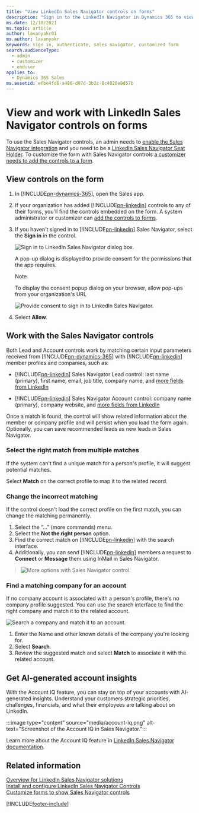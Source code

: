 ```yaml
---
title: "View LinkedIn Sales Navigator controls on forms"
description: "Sign in to the LinkedIn Navigator in Dynamics 365 to view controls on forms. Learn how to work with controls to ensure correct profile matching."
ms.date: 12/10/2021
ms.topic: article
author: lavanyakr01
ms.author: lavanyakr
keywords: sign in, authenticate, sales navigator, customized form
search.audienceType: 
  - admin
  - customizer
  - enduser
applies_to: 
  - Dynamics 365 Sales
ms.assetid: efbe4fd6-a486-d97d-3b2c-8c4020e9d57b
---
```


# View and work with LinkedIn Sales Navigator controls on forms

To use the Sales Navigator controls, an admin needs to [enable the Sales Navigator integration](install-sales-navigator.md) and you need to be a [LinkedIn Sales Navigator Seat Holder](https://www.linkedin.com/help/sales-navigator/answer/50233/adding-or-removing-seat-holders-in-sales-navigator). To customize the form with Sales Navigator controls [a customizer needs to add the controls to a form](add-sales-navigator-controls-forms.md). 

## View controls on the form

1. In [!INCLUDE[pn-dynamics-365](../includes/pn-dynamics-365.md)], open the Sales app. 

2. If your organization has added [!INCLUDE[pn-linkedin](../includes/pn-linkedin.md)] controls to any of their forms, you'll find the controls embedded on the form. A system administrator or customizer can [add the controls to forms](add-sales-navigator-controls-forms.md).

3. If you haven't signed in to [!INCLUDE[pn-linkedin](../includes/pn-linkedin.md)] Sales Navigator, select the **Sign in** in the control.

    ![Sign in to LinkedIn Sales Navigator dialog box.](media/sign-in-sales-navigator.png "Sign in to LinkedIn Sales Navigator dialog box")
    
    A pop-up dialog is displayed to provide consent for the permissions that the app requires.  

    >[!NOTE]
    >To display the consent popup dialog on your browser, allow pop-ups from your organization's URL  

    ![Provide consent to sign in to LinkedIn Sales Navigator.](media/sign-in-sales-navigator-provide-consent.png "Provide consent to sign in to LinkedIn Sales Navigator")

4. Select **Allow**.

## Work with the Sales Navigator controls

Both Lead and Account controls work by matching certain input parameters received from [!INCLUDE[pn-dynamics-365](../includes/pn-dynamics-365.md)] with [!INCLUDE[pn-linkedin](../includes/pn-linkedin.md)] member profiles and companies, such as: 

- [!INCLUDE[pn-linkedin](../includes/pn-linkedin.md)] Sales Navigator Lead control: last name (primary), first name, email, job title, company name, and [more fields from LinkedIn](https://www.linkedin.com/help/sales-navigator/answer/79552) 

- [!INCLUDE[pn-linkedin](../includes/pn-linkedin.md)] Sales Navigator Account control: company name (primary), company website, and [more fields from LinkedIn](https://www.linkedin.com/help/sales-navigator/answer/79552) 

Once a match is found, the control will show related information about the member or company profile and will persist when you load the form again. Optionally, you can save recommended leads as new leads in Sales Navigator.

### Select the right match from multiple matches

If the system can't find a unique match for a person's profile, it will suggest potential matches. 

Select **Match** on the correct profile to map it to the related record. 

### Change the incorrect matching

If the control doesn't load the correct profile on the first match, you can change the matching permanently. 

1. Select the “…” (more commands) menu.
2. Select the **Not the right person** option. 
3. Find the correct match on [!INCLUDE[pn-linkedin](../includes/pn-linkedin.md)] with the search interface. 
4. Additionally, you can send [!INCLUDE[pn-linkedin](../includes/pn-linkedin.md)] members a request to **Connect** or **Message** them using InMail in Sales Navigator.

> ![More options with Sales Navigator control.](media/more-options-sales-navigator.png "More options with Sales Navigator control")

### Find a matching company for an account

If no company account is associated with a person's profile, there's no company profile suggested. You can use the search interface to find the right company and match it to the related account. 

![Search a company and match it to an account.](media/match-company-sales-navigator.png "Search a company and match it to an account")

1. Enter the Name and other known details of the company you're looking for. 
2. Select **Search**.
2. Review the suggested match and select **Match** to associate it with the related account.

## Get AI-generated account insights

With the Account IQ feature, you can stay on top of your accounts with AI-generated insights. Understand your customers strategic priorities, challenges, financials, and what their employees are talking about on LinkedIn. 

:::image type="content" source="media/account-iq.png" alt-text="Screenshot of the Account IQ in Sales Navigator.":::

Learn more about the Account IQ feature in [LinkedIn Sales Navigator documentation](https://www.linkedin.com/help/sales-navigator/answer/a6270076).


## Related information

[Overview for LinkedIn Sales Navigator solutions](integrate-sales-navigator.md)     
[Install and configure LinkedIn Sales Navigator Controls](install-sales-navigator.md)   
[Customize forms to show Sales Navigator controls](add-sales-navigator-controls-forms.md)    


[!INCLUDE[footer-include](../includes/footer-banner.md)]
